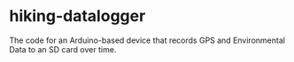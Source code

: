 # hiking-datalogger
The code for an Arduino-based device that records GPS and Environmental Data to an SD card over time.
